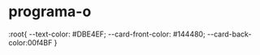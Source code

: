 # programa-o    
:root{
--text-color: #DBE4EF;
--card-front-color: #144480;
--card-back-color:00f4BF 
}